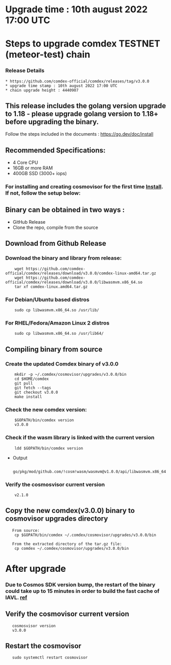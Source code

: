 # Upgrade time : 10th august 2022 17:00 UTC

# Steps to upgrade comdex TESTNET (meteor-test) chain

### Release Details
    * https://github.com/comdex-official/comdex/releases/tag/v3.0.0
    * upgrade time stamp : 10th august 2022 17:00 UTC
    * chain upgrade height : 4440907

## This release includes the golang version upgrade to 1.18 - please upgrade golang version to 1.18+ before upgrading the binary.

Follow the steps included in the documents : https://go.dev/doc/install

## Recommended Specifications:
   * 4 Core CPU
   * 16GB or more RAM
   * 400GB SSD (3000+ iops)

### For installing and creating cosmovisor for the first time [Install](https://github.com/comdex-official/networks/blob/main/testnet/cosmovisor-setup.md). If not, follow the setup below:

## Binary can be obtained in two ways :
   * GitHub Release 
   * Clone the repo, compile from the source

## Download from Github Release

### Download the binary and library from release:

```shell
    wget https://github.com/comdex-official/comdex/releases/download/v3.0.0/comdex-linux-amd64.tar.gz
    wget https://github.com/comdex-official/comdex/releases/download/v3.0.0/libwasmvm.x86_64.so
    tar xf comdex-linux.amd64.tar.gz
```

### For Debian/Ubuntu based distros
```shell
    sudo cp libwasmvm.x86_64.so /usr/lib/
```

### For RHEL/Fedora/Amazon Linux 2 distros
```shell
    sudo cp libwasmvm.x86_64.so /usr/lib64/
```

## Compiling binary from source

### Create the updated Comdex binary of v3.0.0

```shell
    mkdir -p ~/.comdex/cosmovisor/upgrades/v3.0.0/bin
    cd $HOME/comdex
    git pull
    git fetch --tags
    git checkout v3.0.0
    make install
```

### Check the new comdex version:

```shell
    $GOPATH/bin/comdex version
    v3.0.0
```

### Check if the wasm library is linked with the current version 

```shell
    ldd $GOPATH/bin/comdex version
```

 - Output
   ```shell
      go/pkg/mod/github.com/!cosm!wasm/wasmvm@v1.0.0/api/libwasmvm.x86_64.so
   ```
       

### Verify the cosmosvisor current version

```shell
    v2.1.0
```

## Copy the new comdex(v3.0.0) binary to cosmovisor upgrades directory

```shell 
   From source:
    cp $GOPATH/bin/comdex ~/.comdex/cosmovisor/upgrades/v3.0.0/bin
    
   From the extracted directory of the tar.gz file:
    cp comdex ~/.comdex/cosmovisor/upgrades/v3.0.0/bin
```

# After upgrade

### Due to Cosmos SDK version bump, the restart of the binary could take up to 15 minutes in order to build the fast cache of IAVL. [ref](https://github.com/cosmos/cosmos-sdk/releases/tag/v0.45.7) 

## Verify the cosmovisor current version

```shell
   cosmosvisor version
   v3.0.0
```

## Restart the cosmovisor

```shell
   sudo systemctl restart cosmovisor
```
 
